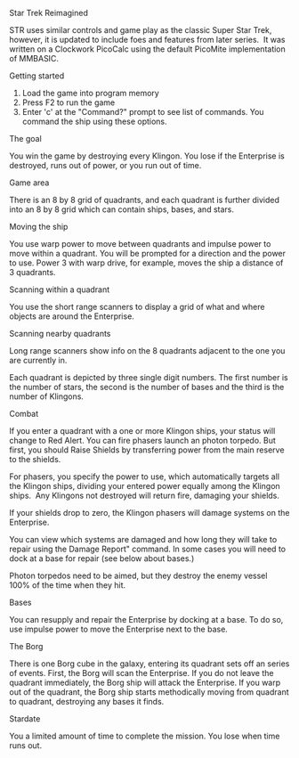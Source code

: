 Star Trek Reimagined 

STR uses similar controls and game play as the classic Super Star Trek, however, it is updated to include foes and features from later series. 
It was written on a Clockwork PicoCalc using the default PicoMite implementation of MMBASIC.

Getting started 
1. Load the game into program memory
2. Press F2 to run the game
3. Enter 'c' at the "Command?" prompt to see list of commands. You command the ship using these options.

The goal

You win the game by destroying every Klingon. You lose if the Enterprise is destroyed, runs out of power, or you run out of time. 

Game area

There is an 8 by 8 grid of quadrants, and each quadrant is further divided into an 8 by 8 grid which can contain ships, bases, and stars. 

Moving the ship

You use warp power to move between quadrants and impulse power to move within a quadrant. You will be prompted for a direction and the power to use. Power 3 with warp drive, for example, moves the ship a distance of 3 quadrants. 

Scanning within a quadrant

You use the short range scanners to display a grid of what and where objects are around the Enterprise.

Scanning nearby quadrants 

Long range scanners show info on the 8 quadrants adjacent to the one you are currently in.

Each quadrant is depicted by three single digit numbers. The first number is the number of stars, the second is the number of bases and the third is the number of Klingons.

Combat

If you enter a quadrant with a one or more Klingon ships, your status will change to Red Alert. You can fire phasers launch an photon torpedo.
But first, you should Raise Shields by transferring power from the main reserve to the shields.

For phasers, you specify the power to use, which automatically targets all the Klingon ships, dividing your entered power equally among the Klingon ships. 
Any Klingons not destroyed will return fire, damaging your shields.

If your shields drop to zero, the Klingon phasers will damage systems on the Enterprise. 

You can view which systems are damaged and how long they will take to repair using the Damage Report" command. In some cases you will need to dock at a base for repair (see below about bases.)

Photon torpedos need to be aimed, but they destroy the enemy vessel 100% of the time when they hit. 

Bases

You can resupply and repair the Enterprise by docking at a base. To do so, use impulse power to move the Enterprise next to the base. 

The Borg

There is one Borg cube in the galaxy, entering its quadrant sets off an series of events. First, the Borg will scan the Enterprise. If you do not leave the quadrant immediately, the Borg ship will attack the Enterprise. If you warp out of the quadrant, the Borg ship starts methodically moving from quadrant to quadrant, destroying any bases it finds. 

Stardate

You a limited amount of time to complete the mission. You lose when time runs out.




